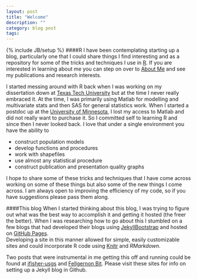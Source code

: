 ```yaml
---
layout: post
title: "Welcome"
description: ""
category: blog post
tags: 
---
```

{% include JB/setup %}
####R
I have been contemplating starting up a blog, particularly one that I could share things I find interesting and as a repository for some of the tricks and techniques I use in [R](http://www.r-project.org/).
If you are interested in learning about me you can step on over to [About Me](about.html) and see my publications and research interests.  

I started messing around with R back when I was working on my dissertation down at [Texas Tech University](http://www.ttu.edu) but at the time I never really embraced it.   At the time, I was primarily using Matlab for modelling and multivariate 
stats and then SAS for general statistics work.  When I started a postdoc up at the [University of Minnesota](http://www.umn.edu), I lost my access to Matlab and did not really want to purchase it.  So
I committed self to learning R and since then I never looked back. I love that under a single environment you have the ability to

* construct population models
* develop functions and procedures
* work with shapefiles
* use almost any statistical procedure
* construct publication and presentation quality graphs

I hope to share some of these tricks and techniques that I have come across working on some of these things but also some of the new things I come across.  I am always open to improving the 
efficiency of my code, so if you have suggestions please pass them along.  


####This blog 
When I started thinking about this blog, I was trying to figure out what was the best way to accomplish it and getting it hosted (the freer the better).  When I was researching how 
to go about this I stumbled on a few blogs that had developed their blogs using [JekyllBootstrap](http://jekyllbootstrap.com/) and hosted on [GitHub Pages](https://pages.github.com/).  
Developing a site in this manner allowed for simple, easily customizable sites and could incorporate R code using [Knitr](http://yihui.name/knitr/) and *RMarkdown*. 

Two posts that were instrumental in me
getting this off and running could be found at [jfisher-usgs](http://jfisher-usgs.github.io/lessons/2012/05/30/jekyll-build-on-windows/) 
and [Fellgernon Bit](http://lcolladotor.github.io/2013/11/09/new-Fellgernon-Bit-setup-in-Github/#.Uzx0YPldVEK).   Please visit these sites for info on setting up a Jekyll blog in Github.
